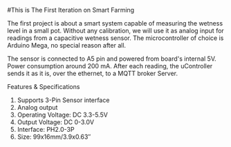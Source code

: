 #This is The First Iteration on Smart Farming

The first project is about a smart system capable of measuring the wetness level in a small pot. Without any calibration, we will use it as analog input
for readings from a capacitive wetness sensor. The microcontroller of choice is Arduino Mega, no special reason after all. 

The sensor is connected to A5 pin and powered from board's internal 5V. Power consumption around 200 mA. After each reading, the uController sends it as 
it is, over the ethernet, to a MQTT broker Server. 

Features & Specifications
1. Supports 3-Pin Sensor interface
2. Analog output
3. Operating Voltage: DC 3.3-5.5V
4. Output Voltage: DC 0-3.0V
5. Interface: PH2.0-3P
6. Size: 99x16mm/3.9x0.63″
